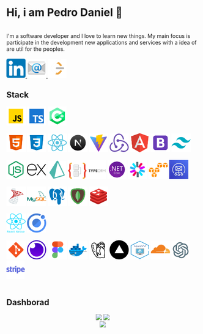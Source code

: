 # Hi, i am Pedro Daniel 👋
<br/>
I'm a software developer and I love to learn new things. My main focus is participate in the development new applications and services with a idea of are util for the peoples.
<br/>
<br>
<a href="https://www.linkedin.com/in/PedroDanielBrunetto/">
<img alt="LinkedIn" src="linkedin.png" width="50" height="50">
</a>
<a href="mailto:pedrodanielbm@hotmail.com">
<img alt="E-mail" src="icons8-e-mail-96.png" width="50" height="50">
</a>
<a href="https://leetcode.com/u/pedrodanielbrunetto/">
<img alt="Leetcode" src="leetcode_logo.png" width="50" height="50">
</a>

## Stack
<div>
<img alt="Javascript" src="icons8-js-96.png" width="50" height="50">
<img alt="Typescript" src="icons8-texto-datilografado-96.png" width="50" height="50">
<img alt="C#" src="icons8-c-96.png" width="50" height="50">
</div>

<br/>

<div>
<img alt="HTML" src="icons8-html5-96.png" width="50" height="50">
<img alt="CSS" src="icons8-css3-96.png" width="50" height="50">
<img alt="React" src="icons8-react-a-javascript-library-for-building-user-interfaces-96.png" width="50" height="50">
<img alt="Next.js" src="icons8-nextjs-96.png" width="50" height="50">
<img alt="Vite" src="icons8-rapidamente-96.png" width="50" height="50">
<img alt="Redux" src="icons8-external-redux-an-open-source-javascript-library-for-managing-application-state-logo-color-tal-revivo-50.png" width="50" height="50">
<img alt="Angular" src="icons8-angular-96.png" width="50" height="50">
<img alt="Bootstrap" src="icons8-bootstrap-96.png" width="50" height="50">
<img alt="TailwindCSS" src="icons8-tailwindcss-96.png" width="50" height="50">
</div>

<br/>

<div>
<img alt="NodeJS" src="icons8-node-js-96.png" width="50" height="50">
<img alt="Express.js" src="icons8-expresso-js-50.png" width="50" height="50">
<img alt="Prisma ORM" src="icons8-prisma-orma-48.png" >
<img alt="TypeORM" src="112730670-de09a480-8f58-11eb-9875-0d9ebb87fbd6.png" width="100" height="50">
<img alt=".NET (Core e Framework)" src="icons8-estrutura-de-rede-96.png" width="50" height="50">
<img alt="JWT" src="icons8-jwt-96.png" width="50" height="50">
<img alt="AWS S3" src="icons8-amazon-s3-96.png" width="50" height="50">
<img alt="AWS SES" src="aws-ses-logo.jpg" width="50" height="50">
</div>

<br/>

<div>
<img alt="SQL Server" src="icons8-servidor-microsoft-sql-96.png" width="50" height="50">
<img alt="MySQL" src="icons8-logo-mysql-96.png" width="50" height="50">
<img alt="PostgreSQL" src="icons8-postgreesql-96.png" width="50" height="50">
<img alt="MongoDB" src="icons8-mongodb-96.png" width="50" height="50">
<img alt="Redis" src="icons8-redis-96.png" width="50" height="50">
</div>

<br/>

<div>
<img alt="React Native" src="react-native.png" width="50" height="50">
<img alt="Ionic" src="icons8-ionic-a-complete-open-source-sdk-for-hybrid-mobile-app-development-96.png" width="50" height="50">
</div>

<br/>

<div>
<img alt="Git" src="icons8-git-96.png" width="50" height="50">
<img alt="Insomnia" src="insomnia-logo-A35E09EB19-seeklogo.com.png" width="50" height="50">
<img alt="Figma" src="icons8-figma-96.png" width="50" height="50">
<img alt="Docker" src="icons8-docker-96.png" width="50" height="50">
<img alt="DBeaver" src="icons8-castor-64.png" width="50" height="50">
<img alt="Vercel" src="180x180.png" width="50" height="50">
<img alt="AzureVM" src="azureVM.png" width="50" height="50">
<img alt="Cloudflare" src="cloudflare_logo-removebg-preview.png" width="50" height="50">
<img alt="OpenAi-api" src="icons8-chatgpt-48.png">
<img alt="Stripe Payment Gateway" src="icons8-stripe-to-make-and-receive-payments-over-the-internet-48.png">
</div>
<br/>

## Dashborad
<div align="center">
<img height="180em" height="180em" src="https://github-readme-stats.vercel.app/api/top-langs/?username=PedroDanielBrunetto&theme=tokyonight&hide_border=true&layout=donut">
<img height="180em" height="180em" src="https://github-readme-stats.vercel.app/api?username=PedroDanielBrunetto&theme=tokyonight&hide_border=true&include_all_commits=true&count_private=true">
</div>
<div align="center">
<img height="180em" src="https://streak-stats.demolab.com/?user=PedroDanielBrunetto&theme=tokyonight&hide_border=true">
</div>
